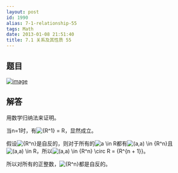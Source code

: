 ```yaml
---
layout: post
id: 1990
alias: 7-1-relationship-55
tags: Math
date: 2013-01-08 21:51:40
title: 7.1 关系及其性质 55
---
```


## 题目

[![image](http://freewind.me/wp-content/uploads/2013/01/image_thumb165.png "image")](http://freewind.me/wp-content/uploads/2013/01/image163.png)

## 解答

用数学归纳法来证明。

当n=1时，有![{R^1} = R](http://chart.apis.google.com/chart?cht=tx&chs=1x0&chf=bg,s,FFFFFF00&chco=000000&chl=%7BR%5E1%7D%20%3D%20R)，显然成立。

假设![{R^n}](http://chart.apis.google.com/chart?cht=tx&chs=1x0&chf=bg,s,FFFFFF00&chco=000000&chl=%7BR%5En%7D)是自反的，则对于所有的![a \in R](http://chart.apis.google.com/chart?cht=tx&chs=1x0&chf=bg,s,FFFFFF00&chco=000000&chl=a%20%5Cin%20R)都有![(a,a) \in {R^n}](http://chart.apis.google.com/chart?cht=tx&chs=1x0&chf=bg,s,FFFFFF00&chco=000000&chl=%28a%2Ca%29%20%5Cin%20%7BR%5En%7D)且![(a,a) \in R](http://chart.apis.google.com/chart?cht=tx&chs=1x0&chf=bg,s,FFFFFF00&chco=000000&chl=%28a%2Ca%29%20%5Cin%20R)，所以![(a,a) \in {R^n} \circ R = {R^{n + 1}}](http://chart.apis.google.com/chart?cht=tx&chs=1x0&chf=bg,s,FFFFFF00&chco=000000&chl=%28a%2Ca%29%20%5Cin%20%7BR%5En%7D%20%5Ccirc%20R%20%3D%20%7BR%5E%7Bn%20%2B%201%7D%7D)。

所以对所有的正整数，![{R^n}](http://chart.apis.google.com/chart?cht=tx&chs=1x0&chf=bg,s,FFFFFF00&chco=000000&chl=%7BR%5En%7D)都是自反的。
